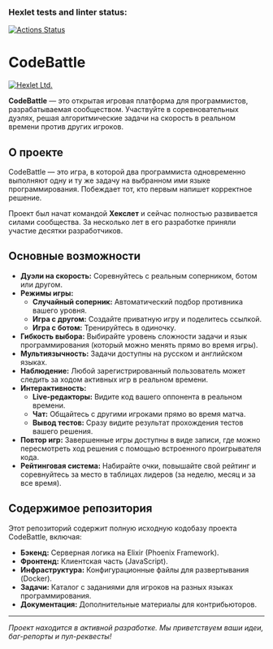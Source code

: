 ### Hexlet tests and linter status:
[![Actions Status](https://github.com/Kudrya33/qa-engineer-project-85/actions/workflows/hexlet-check.yml/badge.svg)](https://github.com/Kudrya33/qa-engineer-project-85/actions)

# CodeBattle

[![Hexlet Ltd.](https://img.shields.io/badge/Hexlet-community-blue)](https://hexlet.io)

**CodeBattle** — это открытая игровая платформа для программистов, разрабатываемая сообществом. Участвуйте в соревновательных дуэлях, решая алгоритмические задачи на скорость в реальном времени против других игроков.

## О проекте

CodeBattle — это игра, в которой два программиста одновременно выполняют одну и ту же задачу на выбранном ими языке программирования. Побеждает тот, кто первым напишет корректное решение.

Проект был начат командой **Хекслет** и сейчас полностью развивается силами сообщества. За несколько лет в его разработке приняли участие десятки разработчиков.

## Основные возможности

*   **Дуэли на скорость:** Соревнуйтесь с реальным соперником, ботом или другом.
*   **Режимы игры:**
    *   **Случайный соперник:** Автоматический подбор противника вашего уровня.
    *   **Игра с другом:** Создайте приватную игру и поделитесь ссылкой.
    *   **Игра с ботом:** Тренируйтесь в одиночку.
*   **Гибкость выбора:** Выбирайте уровень сложности задачи и язык программирования (который можно менять прямо во время игры).
*   **Мультиязычность:** Задачи доступны на русском и английском языках.
*   **Наблюдение:** Любой зарегистрированный пользователь может следить за ходом активных игр в реальном времени.
*   **Интерактивность:**
    *   **Live-редакторы:** Видите код вашего оппонента в реальном времени.
    *   **Чат:** Общайтесь с другими игроками прямо во время матча.
    *   **Вывод тестов:** Сразу видите результат прохождения тестов вашего решения.
*   **Повтор игр:** Завершенные игры доступны в виде записи, где можно пересмотреть ход решения с помощью встроенного проигрывателя кода.
*   **Рейтинговая система:** Набирайте очки, повышайте свой рейтинг и соревнуйтесь за место в таблицах лидеров (за неделю, месяц и за все время).

## Содержимое репозитория

Этот репозиторий содержит полную исходную кодобазу проекта CodeBattle, включая:

*   **Бэкенд:** Серверная логика на Elixir (Phoenix Framework).
*   **Фронтенд:** Клиентская часть (JavaScript).
*   **Инфраструктура:** Конфигурационные файлы для развертывания (Docker).
*   **Задачи:** Каталог с заданиями для игроков на разных языках программирования.
*   **Документация:** Дополнительные материалы для контрибьюторов.

---

*Проект находится в активной разработке. Мы приветствуем ваши идеи, баг-репорты и пул-реквесты!*
